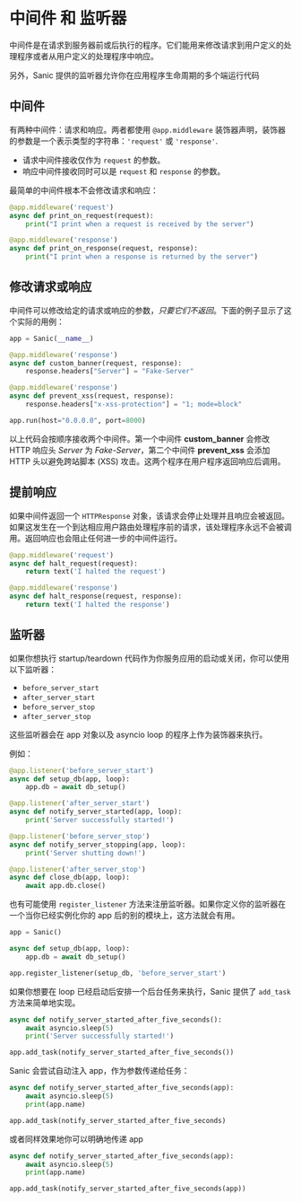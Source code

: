 # 中间件 和 监听器

中间件是在请求到服务器前或后执行的程序。它们能用来修改请求到用户定义的处理程序或者从用户定义的处理程序中响应。

另外，Sanic 提供的监听器允许你在应用程序生命周期的多个端运行代码

## 中间件

有两种中间件：请求和响应。两者都使用 `@app.middleware` 装饰器声明，装饰器的参数是一个表示类型的字符串：`'request'` 或 `'response'`.

* 请求中间件接收仅作为 `request` 的参数。
* 响应中间件接收同时可以是 `request` 和 `response` 的参数。

最简单的中间件根本不会修改请求和响应：

```python
@app.middleware('request')
async def print_on_request(request):
	print("I print when a request is received by the server")

@app.middleware('response')
async def print_on_response(request, response):
	print("I print when a response is returned by the server")
```

## 修改请求或响应

中间件可以修改给定的请求或响应的参数，*只要它们不返回*。下面的例子显示了这个实际的用例：

```python
app = Sanic(__name__)

@app.middleware('response')
async def custom_banner(request, response):
	response.headers["Server"] = "Fake-Server"

@app.middleware('response')
async def prevent_xss(request, response):
	response.headers["x-xss-protection"] = "1; mode=block"

app.run(host="0.0.0.0", port=8000)
```

以上代码会按顺序接收两个中间件。第一个中间件 **custom_banner** 会修改 HTTP 响应头 *Server* 为 *Fake-Server*，第二个中间件 **prevent_xss** 会添加 HTTP
头以避免跨站脚本 (XSS) 攻击。这两个程序在用户程序返回响应后调用。

## 提前响应

如果中间件返回一个 `HTTPResponse` 对象，该请求会停止处理并且响应会被返回。如果这发生在一个到达相应用户路由处理程序前的请求，该处理程序永远不会被调用。返回响应也会阻止任何进一步的中间件运行。

```python
@app.middleware('request')
async def halt_request(request):
	return text('I halted the request')

@app.middleware('response')
async def halt_response(request, response):
	return text('I halted the response')
```

## 监听器

如果你想执行 startup/teardown 代码作为你服务应用的启动或关闭，你可以使用以下监听器：

- `before_server_start`
- `after_server_start`
- `before_server_stop`
- `after_server_stop`

这些监听器会在 app 对象以及 asyncio loop 的程序上作为装饰器来执行。

例如：

```python
@app.listener('before_server_start')
async def setup_db(app, loop):
    app.db = await db_setup()

@app.listener('after_server_start')
async def notify_server_started(app, loop):
    print('Server successfully started!')

@app.listener('before_server_stop')
async def notify_server_stopping(app, loop):
    print('Server shutting down!')

@app.listener('after_server_stop')
async def close_db(app, loop):
    await app.db.close()
```

也有可能使用 `register_listener` 方法来注册监听器。如果你定义你的监听器在一个当你已经实例化你的 app 后的别的模块上，这方法就会有用。

```python
app = Sanic()

async def setup_db(app, loop):
    app.db = await db_setup()

app.register_listener(setup_db, 'before_server_start')

```

如果你想要在 loop 已经启动后安排一个后台任务来执行，Sanic 提供了 `add_task` 方法来简单地实现。

```python
async def notify_server_started_after_five_seconds():
    await asyncio.sleep(5)
    print('Server successfully started!')

app.add_task(notify_server_started_after_five_seconds())
```

Sanic 会尝试自动注入 app，作为参数传递给任务：

```python
async def notify_server_started_after_five_seconds(app):
    await asyncio.sleep(5)
    print(app.name)

app.add_task(notify_server_started_after_five_seconds)
```

或者同样效果地你可以明确地传递 app

```python
async def notify_server_started_after_five_seconds(app):
    await asyncio.sleep(5)
    print(app.name)

app.add_task(notify_server_started_after_five_seconds(app))
```
